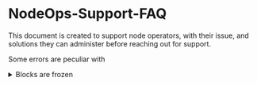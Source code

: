 # NodeOps-Support-FAQ

This document is created to support node operators, with their issue, and solutions they can administer before reaching out for support.

Some errors are peculiar with 


<details>
  <summary>Blocks are frozen</summary>
    ![Frozen blocks](./images/Frozen-blocks.png)
    <h4>Description</h4>
    epoch and round are stuck in a particular number
    <h4>Solution</h4>
  
</details>